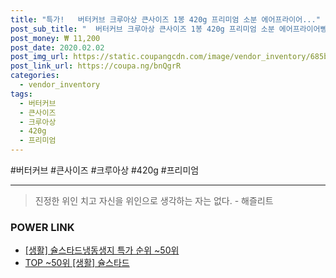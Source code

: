 ```yaml
--- 
title: "특가!   버터커브 크루아상 큰사이즈 1봉 420g 프리미엄 소분 에어프라이어..." 
post_sub_title: "  버터커브 크루아상 큰사이즈 1봉 420g 프리미엄 소분 에어프라이어빵 슐스타드 6개" 
post_money: ₩ 11,200 
post_date: 2020.02.02 
post_img_url: https://static.coupangcdn.com/image/vendor_inventory/685b/c9f8884a57bfaa24274b13e4f51264c7bf28e03feede73ade2bb52509bdc.jpg 
post_link_url: https://coupa.ng/bnQgrR 
categories: 
  - vendor_inventory 
tags: 
  - 버터커브 
  - 큰사이즈 
  - 크루아상 
  - 420g 
  - 프리미엄 
--- 
```

  #버터커브 #큰사이즈 #크루아상 #420g #프리미엄 
<hr> 

> 진정한 위인 치고 자신을 위인으로 생각하는 자는 없다. - 해즐리트 


### POWER LINK

* <a href="https://blog.naver.com/sakai111/221793018549" target="_blank"> [생활] 슐스타드냉동생지 특가 순위 ~50위</a>
* <a href="https://blog.naver.com/an0733/221793095840" target="_blank"> TOP ~50위 [생활] 슐스타드</a>
